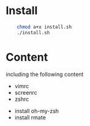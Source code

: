 # Install
```sh
    chmod a+x install.sh
	./install.sh
```

# Content
including the following content
* vimrc
* screenrc
* zshrc
- install oh-my-zsh
- install rmate